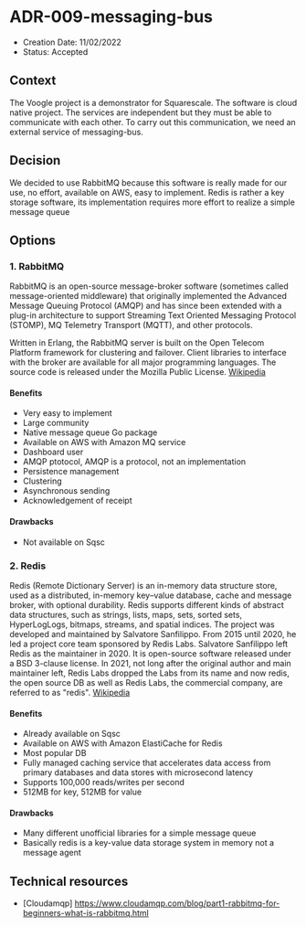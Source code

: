 # ADR-009-messaging-bus

- Creation Date: 11/02/2022
- Status: Accepted

## Context

The Voogle project is a demonstrator for Squarescale. The software is cloud native project. The services are independent but they must be able to communicate with each other. To carry out this communication, we need an external service of messaging-bus.

## Decision

We decided to use RabbitMQ because this software is really made for our use, no effort, available on AWS, easy to implement. Redis is rather a key storage software, its implementation requires more effort to realize a simple message queue

## Options

### 1. RabbitMQ

RabbitMQ is an open-source message-broker software (sometimes called message-oriented middleware) that originally implemented the Advanced Message Queuing Protocol (AMQP) and has since been extended with a plug-in architecture to support Streaming Text Oriented Messaging Protocol (STOMP), MQ Telemetry Transport (MQTT), and other protocols.

Written in Erlang, the RabbitMQ server is built on the Open Telecom Platform framework for clustering and failover. Client libraries to interface with the broker are available for all major programming languages. The source code is released under the Mozilla Public License.
[Wikipedia](https://en.wikipedia.org/wiki/RabbitMQ)

#### Benefits

- Very easy to implement
- Large community
- Native message queue Go package
- Available on AWS with Amazon MQ service
- Dashboard user
- AMQP ptotocol, AMQP is a protocol, not an implementation
- Persistence management
- Clustering
- Asynchronous sending
- Acknowledgement of receipt

#### Drawbacks

- Not available on Sqsc

### 2. Redis

Redis (Remote Dictionary Server) is an in-memory data structure store, used as a distributed, in-memory key–value database, cache and message broker, with optional durability. Redis supports different kinds of abstract data structures, such as strings, lists, maps, sets, sorted sets, HyperLogLogs, bitmaps, streams, and spatial indices. The project was developed and maintained by Salvatore Sanfilippo. From 2015 until 2020, he led a project core team sponsored by Redis Labs. Salvatore Sanfilippo left Redis as the maintainer in 2020. It is open-source software released under a BSD 3-clause license. In 2021, not long after the original author and main maintainer left, Redis Labs dropped the Labs from its name and now redis, the open source DB as well as Redis Labs, the commercial company, are referred to as "redis".
[Wikipedia](https://en.wikipedia.org/wiki/Redis)

#### Benefits

- Already available on Sqsc
- Available on AWS with Amazon ElastiCache for Redis
- Most popular DB
- Fully managed caching service that accelerates data access from primary databases and data stores with microsecond latency
- Supports 100,000 reads/writes per second
- 512MB for key, 512MB for value

#### Drawbacks

- Many different unofficial libraries for a simple message queue
- Basically redis is a key-value data storage system in memory not a message agent

## Technical resources

- [Cloudamqp] https://www.cloudamqp.com/blog/part1-rabbitmq-for-beginners-what-is-rabbitmq.html
